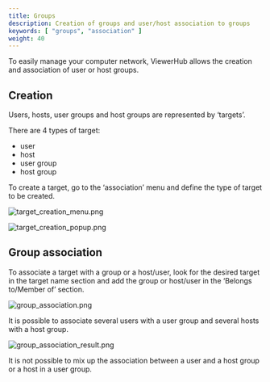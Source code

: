 ```yaml
---
title: Groups
description: Creation of groups and user/host association to groups
keywords: [ "groups", "association" ]
weight: 40
---
```

To easily manage your computer network, ViewerHub allows the creation and association of user or host groups.

## Creation

Users, hosts, user groups and host groups are represented by ‘targets’.

There are 4 types of target:
- user
- host
- user group
- host group

To create a target, go to the ‘association’ menu and define the type of target to be created.

![target_creation_menu.png](/manager/groups/target_creation_menu.png)

![target_creation_popup.png](/manager/groups/target_creation_popup.png)

## Group association

To associate a target with a group or a host/user, look for the desired target in the target name section and add the group or host/user in the ‘Belongs to/Member of’ section.

![group_association.png](/manager/groups/group_association.png)

It is possible to associate several users with a user group and several hosts with a host group.

![group_association_result.png](/manager/groups/group_association_result.png)

It is not possible to mix up the association between a user and a host group or a host in a user group. 
